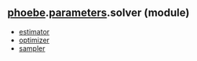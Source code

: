 ## [phoebe](phoebe.md).[parameters](phoebe.parameters.md).solver (module)

* [estimator](phoebe.parameters.solver.estimator.md)
* [optimizer](phoebe.parameters.solver.optimizer.md)
* [sampler](phoebe.parameters.solver.sampler.md)
